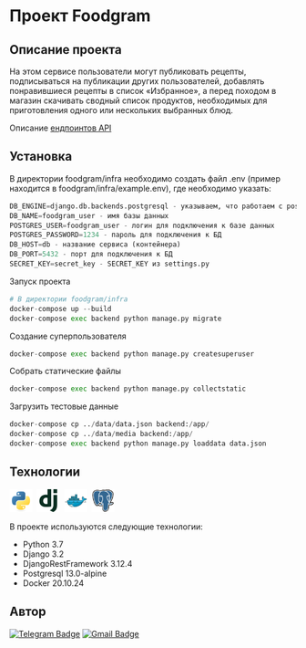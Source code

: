 # Проект Foodgram

## Описание проекта
 На этом сервисе пользователи могут публиковать рецепты, 
 подписываться на публикации других пользователей, добавлять 
 понравившиеся рецепты в список «Избранное», а перед походом в магазин 
 скачивать сводный список продуктов, необходимых для приготовления одного 
 или нескольких выбранных блюд.

Описание [ендпоинтов API](http://localhost/api/docs/redoc.html)


## Установка
В директории foodgram/infra необходимо создать файл .env (пример находится в foodgram/infra/example.env), где необходимо указать:
```python
DB_ENGINE=django.db.backends.postgresql - указываем, что работаем с postgresql
DB_NAME=foodgram_user - имя базы данных
POSTGRES_USER=foodgram_user - логин для подключения к базе данных
POSTGRES_PASSWORD=1234 - пароль для подключения к БД
DB_HOST=db - название сервиса (контейнера)
DB_PORT=5432 - порт для подключения к БД 
SECRET_KEY=secret_key - SECRET_KEY из settings.py
```

Запуск проекта
```python
# В директории foodgram/infra
docker-compose up --build
docker-compose exec backend python manage.py migrate
```

Создание суперпользователя
```python
docker-compose exec backend python manage.py createsuperuser
```

Собрать статические файлы
```python
docker-compose exec backend python manage.py collectstatic
```

Загрузить тестовые данные
```python
docker-compose cp ../data/data.json backend:/app/
docker-compose cp ../data/media backend:/app/
docker-compose exec backend python manage.py loaddata data.json
```

## Технологии

<div>
  <img src="https://github.com/devicons/devicon/blob/master/icons/python/python-original.svg" title="python" alt="python" width="40" height="40"/>&nbsp
  <img src="https://github.com/devicons/devicon/blob/master/icons/django/django-plain.svg" title="django" alt="django" width="40" height="40"/>&nbsp
  <img src="https://github.com/devicons/devicon/blob/master/icons/docker/docker-original.svg" title="docker" alt="docker" width="40" height="40"/>&nbsp
  <img src="https://github.com/devicons/devicon/blob/master/icons/postgresql/postgresql-original.svg" title="postgresql" alt="postgresql" width="40" height="40"/>&nbsp
</div>

В проекте используются следующие технологии:
- Python 3.7
- Django 3.2
- DjangoRestFramework 3.12.4
- Postgresql 13.0-alpine
- Docker 20.10.24

## Автор

[![Telegram Badge](https://img.shields.io/badge/StepanenkoStanislav-blue?logo=telegram&logoColor=white)](https://t.me/tme_zoom) [![Gmail Badge](https://img.shields.io/badge/-Gmail-red?style=flat&logo=Gmail&logoColor=white)](mailto:stepanenko.s.a.dev@gmail.com)
